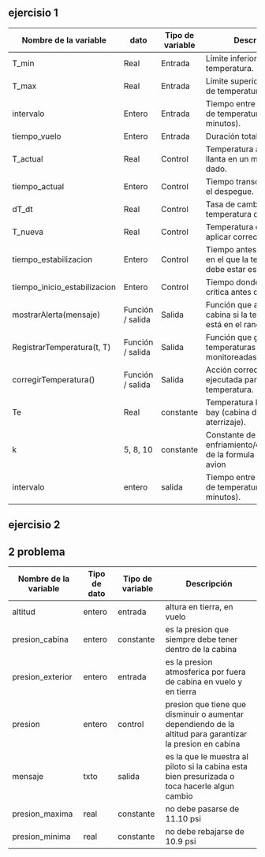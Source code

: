 
## ejercisio 1

| Nombre de la variable | dato |    Tipo de variable |   Descripción  |
|---------------------|-------------|-------------------|-----------------|
|   T_min                |Real         |Entrada            |   Límite inferior permitido de temperatura.|
|T_max                |Real         |Entrada            |   Límite superior permitido de temperatura.|
|intervalo            |Entero       |Entrada            |   Tiempo entre monitoreos de temperatura (en minutos).|
|tiempo_vuelo         |Entero       |Entrada            |Duración total del vuelo.|
|T_actual             |Real         |Control            |Temperatura actual de una llanta en un momento dado.|
|tiempo_actual        |Entero       |Control            |Tiempo transcurrido desde el despegue.|
|dT_dt                |Real         |Control            |Tasa de cambio de temperatura calculada.|
|T_nueva              |Real         |Control            |Temperatura después de aplicar corrección.
|tiempo_estabilizacion|Entero       |Control            |Tiempo antes del aterrizaje en el que la temperatura debe estar estable.|
|tiempo_inicio_estabilizacion|Entero|Control            |Tiempo donde inicia la fase crítica antes del aterrizaje.|
|mostrarAlerta(mensaje)|Función / salida|Salida         |Función que alerta en cabina si la temperatura no está en el rango esperado.|
|RegistrarTemperatura(t, T)|Función / salida|Salida     |Función que guarda las temperaturas monitoreadas.|
|corregirTemperatura()|Función / salida|Salida          |Acción correctiva ejecutada para ajustar la temperatura.|
|Te                   |Real         |constante          |Temperatura landing gear bay (cabina del tren de aterrizaje).|
|k                    | 5, 8, 10  |constante            |   Constante de enfriamiento/calentamiento de la formula respecto al avion  |
|intervalo            | entero   |salida          |   Tiempo entre monitoreos de temperatura (en minutos).|

## ejercisio 2

## 2 problema
|Nombre de la variable  |	Tipo de dato|	Tipo de variable|	Descripción|
|-------------------    |-------------  |-------------------|--------------|
|altitud                | entero        |entrada            |altura en tierra, en vuelo|
|presion_cabina         |entero         |constante          |es la presion que siempre debe tener dentro de la cabina |
|presion_exterior       |entero         |entrada            |es la presion atmosferica por fuera de cabina en vuelo y en tierra|
|presion                |entero         | control           |presion que tiene que disminuir o aumentar dependiendo de la altitud para garantizar la presion en cabina|
|mensaje                |txto           |salida             |es la que le muestra al piloto si la cabina esta bien presurizada o toca hacerle algun cambio|
|presion_maxima         | real          | constante         |no debe pasarse de 11.10 psi|
|presion_minima         | real          |constante          |no debe rebajarse de 10.9 psi|